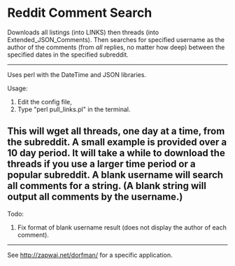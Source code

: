 # Reddit Comment Search
Downloads all listings (into LINKS) then threads (into Extended_JSON_Comments). Then searches for specified username as the author of the comments (from *all* replies, no matter how deep) between the specified dates in the specified subreddit. 

----

Uses perl with the DateTime and JSON libraries.

Usage:
1) Edit the config file,
2) Type "perl pull_links.pl" in the terminal.

This will wget all threads, one day at a time, from the subreddit.
A small example is provided over a 10 day period. It will take a while to download the threads if you use a larger time period or a popular subreddit.
A blank username will search all comments for a string.
(A blank string will output all comments by the username.)
----

Todo:
1) Fix format of blank username result (does not display the author of each comment).

----

See http://zapwai.net/dorfman/ for a specific application.

